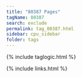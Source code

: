 ```yaml
---
title: "80387 Pages"
tagName: 80387
search: exclude
permalink: tag_80387.html
sidebar: cpu_sidebar
folder: tags
---
```

{% include taglogic.html %}

{% include links.html %}
